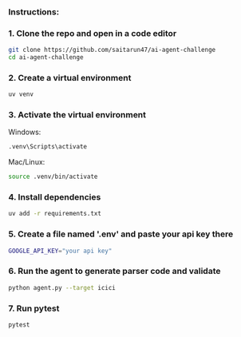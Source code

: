 ### Instructions:

### 1. Clone the repo and open in a code editor

```bash
git clone https://github.com/saitarun47/ai-agent-challenge
cd ai-agent-challenge
```

### 2. Create a virtual environment

```bash
uv venv
```

### 3. Activate the virtual environment

Windows:
```bash
.venv\Scripts\activate
```

Mac/Linux:
```bash
source .venv/bin/activate
```

### 4. Install dependencies

```bash
uv add -r requirements.txt
```

### 5. Create a file named '.env' and paste your api key there

```bash
GOOGLE_API_KEY="your api key"
```

### 6. Run the agent to generate parser code and validate
```bash
python agent.py --target icici
```

### 7. Run pytest
```bash
pytest
```



